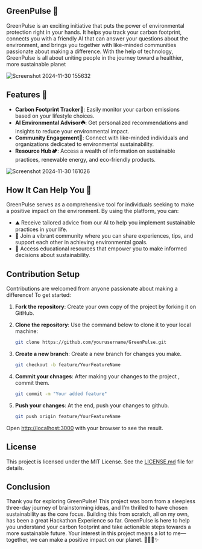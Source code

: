 
## GreenPulse 💚
GreenPulse is an exciting initiative that puts the power of environmental protection right in your hands. It helps you track your carbon footprint, connects you with a friendly AI that can answer your questions about the environment, and brings you together with like-minded communities passionate about making a difference. With the help of technology, GreenPulse is all about uniting people in the journey toward a healthier, more sustainable planet

![Screenshot 2024-11-30 155632](https://github.com/user-attachments/assets/19cd7526-4449-431a-bd4e-06bb2fb6617f)

## Features 🍃


- **Carbon Footprint Tracker🌿**: Easily monitor your carbon emissions based on your lifestyle choices.
- **AI Environmental Advisor☘️**: Get personalized recommendations and insights to reduce your environmental impact.
- **Community Engagement🌳**: Connect with like-minded individuals and organizations dedicated to environmental sustainability.
- **Resource Hub🏕️**: Access a wealth of information on sustainable practices, renewable energy, and eco-friendly products.

![Screenshot 2024-11-30 161026](https://github.com/user-attachments/assets/3ca63d54-df3e-4fa2-a0cc-99fdff0b4296)

## How It Can Help You 🍄

GreenPulse serves as a comprehensive tool for individuals seeking to make a positive impact on the environment. By using the platform, you can:

- ⛰️ Receive tailored advice from our AI to help you implement sustainable practices in your life.
- 🌳 Join a vibrant community where you can share experiences, tips, and support each other in achieving environmental goals.
- 🍃 Access educational resources that empower you to make informed decisions about sustainability.

## Contribution Setup

Contributions are welcomed from anyone passionate about making a difference! To get started:

1. **Fork the repository**: Create your own copy of the project by forking it on GitHub.
2. **Clone the repository**: Use the command below to clone it to your local machine:
    ```bash
   git clone https://github.com/yourusername/GreenPulse.git

   ```
3. **Create a new branch**: Create a new branch for changes you make.
    ```bash
   git checkout -b feature/YourFeatureName

   ```
4. **Commit your chnages**: After making your changes to the project , commit them.
    ```bash
   git commit -m "Your added feature"

   ```
5. **Push your changes**: At the end, push your changes to github.

   ```bash
   git push origin feature/YourFeatureName

   ```

Open [http://localhost:3000](http://localhost:3000) with your browser to see the result.

## License
This project is licensed under the MIT License. See the [LICENSE.md](LICENSE.md) file for details.

## Conclusion
Thank you for exploring GreenPulse! This project was born from a sleepless three-day journey of brainstorming ideas, and I’m thrilled to have chosen sustainability as the core focus. Building this from scratch, all on my own, has been a great Hackathon Experience so far. GreenPulse is here to help you understand your carbon footprint and take actionable steps towards a more sustainable future. Your interest in this project means a lot to me—together, we can make a positive impact on our planet.
🤍🌿🍃✨️
